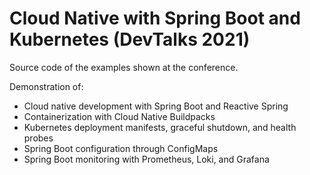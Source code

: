 # Cloud Native with Spring Boot and Kubernetes (DevTalks 2021)

Source code of the examples shown at the conference.

Demonstration of:

- Cloud native development with Spring Boot and Reactive Spring
- Containerization with Cloud Native Buildpacks
- Kubernetes deployment manifests, graceful shutdown, and health probes
- Spring Boot configuration through ConfigMaps
- Spring Boot monitoring with Prometheus, Loki, and Grafana